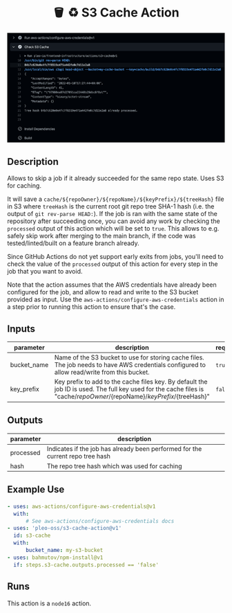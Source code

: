<h1 align="center">
  🪣 ♻️ S3 Cache Action
</h1>

![](./screenshot.png)

<!-- action-docs-description -->

## Description

Allows to skip a job if it already succeeded for the same repo state. Uses S3 for caching.

<!-- action-docs-description -->

It will save a `cache/${repoOwner}/${repoName}/${keyPrefix}/${treeHash}` file in S3 where `treeHash`
is the current root git repo tree SHA-1 hash (i.e. the output of `git rev-parse HEAD:`). If the job
is ran with the same state of the repository after succeeding once, you can avoid any work by
checking the `processed` output of this action which will be set to `true`. This allows to e.g.
safely skip work after merging to the main branch, if the code was tested/linted/built on a feature
branch already.

Since GitHub Actions do not yet support early exits from jobs, you'll need to check the value of the
`processed` output of this action for every step in the job that you want to avoid.

Note that the action assumes that the AWS credentials have already been configured for the job, and
allow to read and write to the S3 bucket provided as input. Use the
`aws-actions/configure-aws-credentials` action in a step prior to running this action to ensure
that's the case.

<!-- action-docs-inputs -->

## Inputs

| parameter   | description                                                                                                                                                                 | required | default           |
| ----------- | --------------------------------------------------------------------------------------------------------------------------------------------------------------------------- | -------- | ----------------- |
| bucket_name | Name of the S3 bucket to use for storing cache files. The job needs to have AWS credentials configured to allow read/write from this bucket.                                | `true`   |                   |
| key_prefix  | Key prefix to add to the cache files key. By default the job ID is used. The full key used for the cache files is "cache/${repoOwner}/${repoName}/${keyPrefix}/${treeHash}" | `false`  | ${{ github.job }} |

<!-- action-docs-inputs -->

<!-- action-docs-outputs -->

## Outputs

| parameter | description                                                                    |
| --------- | ------------------------------------------------------------------------------ |
| processed | Indicates if the job has already been performed for the current repo tree hash |
| hash      | The repo tree hash which was used for caching                                  |

<!-- action-docs-outputs -->

## Example Use

```yaml
- uses: aws-actions/configure-aws-credentials@v1
  with:
      # See aws-actions/configure-aws-credentials docs
- uses: 'pleo-oss/s3-cache-action@v1'
  id: s3-cache
  with:
      bucket_name: my-s3-bucket
- uses: bahmutov/npm-install@v1
  if: steps.s3-cache.outputs.processed == 'false'
```

<!-- action-docs-runs -->

## Runs

This action is a `node16` action.

<!-- action-docs-runs -->
